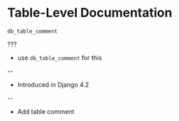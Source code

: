 # Table-Level Documentation


`db_table_comment`

???

- use `db_table_comment` for this

--

* Introduced in Django 4.2

--

* Add table comment
